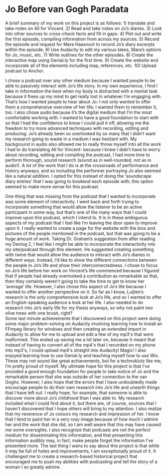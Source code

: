 # Jo Before van Gogh Paradata

A brief summary of my work on this project is as follows: 1) translate and take notes on All for Vincent. 2) Read and take notes on Jo’s diaries. 3) Look into other sources to cross-check facts and fill in gaps. 4) Plot out and write the first episode, compiling information from across my sources. 5) Record the episode and request for Mara Haasnoot to record Jo’s diary excerpts within the episode. 6) Use Audacity to edit my various takes, Mara’s options for Jo, music, etc. 7) Write outlines for the other episodes. 8) Create the interactive map using Genial.ly for the first time. 9) Create the website and incorporate all of the elements including map, references, etc. 10) Upload podcast to Anchor.

I chose a podcast over any other medium because I wanted people to be able to passively interact with Jo’s life story. In my own experience, I find I take in information the best when my body is distracted with a menial task because it frees up my mind to get really lost in whatever I’m engaging with. That’s how I wanted people to hear about Jo: I not only wanted to offer them a comprehensive overview of her life; I wanted them to remember it, too. I also chose audio because it’s the digital medium that I’m the most comfortable working with. I wanted to have a good foundation to start with so that I had the confidence to know I could pull it off, allowing me the freedom to try more advanced techniques with recording, editing and producing.  Jo’s already been so overlooked by so many that I didn’t want my research going to waste in a medium I was hesitant with. My background in audio also allowed me to really throw myself into all the work I had to do translating All for Vincent- because I knew I didn’t have to worry about recording, editing and compiling the podcast, I had more time to perform thorough, sound research (sound as in well-rounded, not as in audio!). A lot of the work that I do is at the crossroads of performance and history anyways, and so including the performer portraying Jo also seemed like a natural addition. I opted for this instead of doing the ‘soundscape diary entries’ that I was going to bookend each episode with; this option seemed to make more sense for this podcast. 

One thing that was missing from the podcast that I wanted to incorporate was some element of interactivity. I went back and forth trying to incorporate something that would allow the listener to be an active participant in some way, but that’s one of the many ways that I could improve upon this podcast, which I intend to. It is in these ambiguous aspects of my podcast that I feel like I’m leaving the door open to improve upon it. I really wanted to create a page for the website with the bios and pictures of the people mentioned in the podcast, but that was going to be a huge amount of work. Taking Dr. Graham’s suggestion from after reading my Devlog 2, I feel like I might be able to incorporate the interactivity into my site/podcast through this element. He suggested creating something with twine that would allow the audience to interact with Jo’s diaries in different ways. Instead, I’d like to show the different connections between the people in Jo’s life and show their interconnectedness. 
 I chose to focus on Jo’s life before her work on Vincent’s life commenced because I figured that if people had already overlooked a contribution as remarkable as that, then they certainly weren’t going to take the time to get to know her ‘average’ life. However, I also chose this aspect of Jo’s life because I wanted to offer another perspective on it. So far as I know, Luijten’s research is the only comprehensive look at Jo’s life, and so I wanted to offer an English-speaking audience a look at her life.  I also needed to do research into Jo’s early life for my thesis anyways, so why not paint two olive trees with one brush, right?  
	Some last minute achievements that I discovered on this project were doing some major problem-solving on Audacity involving learning how to install an FFmpeg library for windows and then creating an extended import in Audacity to allow for me to upload and edit a few of my mp3's that were malformed. This ended up saving me a lot later on, because it meant that instead of having to convert all of the mp4's that I recorded on my phone into mp3's, I could upload mp4's straight into Audacity! Magic! I also enjoyed learning how to use Genial.ly and teaching myself how to use Wix. These may not sound like great achievements, but for a technoklutz like me, I’m pretty proud of myself.
	My ultimate hope for this project is that I’ve provided a good enough foundation for people to take notice of Jo and the remarkable person that she was outside of her connection to the van Goghs. However, I also hope that the errors that I have undoubtedly made encourage people to do their own research into Jo’s life and unearth things that I have left out. I really hope, for example, that someone is able to discover more about Jo’s childhood than I was able to. My research included what I could find about it, but there are, of course, sources that I haven’t discovered that I hope others will bring to my attention. I also realize that my reverence of Jo colours my research and impression of her. I know that I tend to paint her in a very rosy image because of how much I admire her and the work that she did, so I am well aware that this may have caused me some oversights. I also recognize that podcasts are not the perfect medium for disseminating this information, and that presenting this information audibly may, in fact, make people forget the information I’ve presented more. 
	The last thing I wans to say about this project is that while it may be full of holes and improvements, I am exceptionally proud of it. It challenged me to create a research-based historical project that encouraged me to push my abilities with podcasting and tell the story of a woman I so greatly admire.
